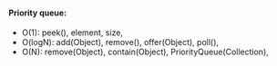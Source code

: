 #### Priority queue:
-  O(1): peek(), element, size,
-  O(logN): add(Object), remove(), offer(Object), poll(),
-  O(N): remove(Object), contain(Object), PriorityQueue(Collection),